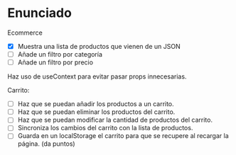 # Enunciado

Ecommerce

- [X] Muestra una lista de productos que vienen de un JSON
- [ ] Añade un filtro por categoría
- [ ] Añade un filtro por precio

Haz uso de useContext para evitar pasar props innecesarias.

Carrito:

- [ ] Haz que se puedan añadir los productos a un carrito.
- [ ] Haz que se puedan eliminar los productos del carrito.
- [ ] Haz que se puedan modificar la cantidad de productos del carrito.
- [ ] Sincroniza los cambios del carrito con la lista de productos.
- [ ] Guarda en un localStorage el carrito para que se recupere al recargar la página. (da puntos)